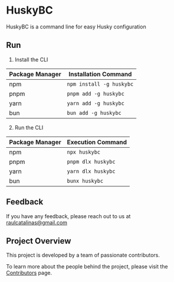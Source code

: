 # HuskyBC

HuskyBC is a command line for easy Husky configuration

## Run

1. Install the CLI

| Package Manager | Installation Command |
| --- | --- |
| npm | `npm install -g huskybc` |
| pnpm | `pnpm add -g huskybc` |
| yarn | `yarn add -g huskybc` |
| bun | `bun add -g huskybc` |

2. Run the CLI

| Package Manager | Execution Command |
| --- | --- |
| npm | `npx huskybc` |
| pnpm | `pnpm dlx huskybc` |
| yarn | `yarn dlx huskybc` |
| bun | `bunx huskybc` |

## Feedback

If you have any feedback, please reach out to us at <raulcatalinas@gmail.com>

## Project Overview

This project is developed by a team of passionate contributors.

To learn more about the people behind the project, please visit the [Contributors](AUTHORS.md) page.
